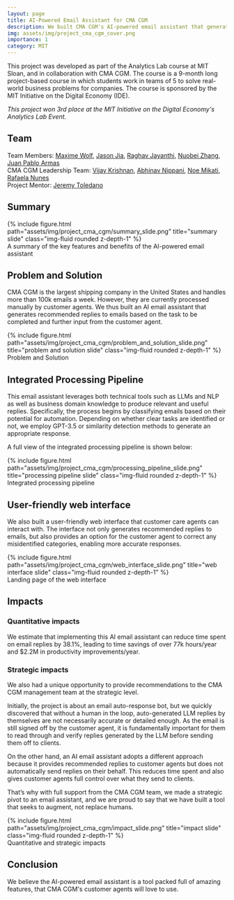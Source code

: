 ```yaml
---
layout: page
title: AI-Powered Email Assistant for CMA CGM
description: We built CMA CGM's AI-powered email assistant that generates recommended replies for over 100k weekly customer emails.
img: assets/img/project_cma_cgm_cover.png
importance: 1
category: MIT
---
```


This project was developed as part of the Analytics Lab course at MIT Sloan, and in collaboration with CMA CGM. The course is a 9-month long project-based course in which students work in teams of 5 to solve real-world business problems for companies. The course is sponsored by the MIT Initiative on the Digital Economy (IDE).

*This project won 3rd place at the MIT Initiative on the Digital Economy's Analytics Lab Event.* 

## Team

Team Members:
[Maxime Wolf](https://www.linkedin.com/in/maxime-wolf/),
[Jason Jia](https://www.linkedin.com/in/jasonjiajs/),
[Raghav Jayanthi](https://www.linkedin.com/in/rrmj/),
[Nuobei Zhang](https://www.linkedin.com/in/nuobeizhang/),
[Juan Pablo Armas](https://www.linkedin.com/in/juan-pablo-armas-saenz-127142105/) <br>
CMA CGM Leadership Team:
[Vijay Krishnan](https://www.linkedin.com/in/vijaymit/),
[Abhinav Nippani](https://www.linkedin.com/in/abhinav-nippani/),
[Noe Mikati](https://www.linkedin.com/in/noemikati/),
[Rafaela Nunes](https://www.linkedin.com/in/rafaela-nunes-81062410a/)<br>
Project Mentor:
[Jeremy Toledano](https://www.linkedin.com/in/jeremytoledano/)

## Summary

<div class="row">
    <div class="col-sm mt-3 mt-md-0">
        {% include figure.html path="assets/img/project_cma_cgm/summary_slide.png" title="summary slide" class="img-fluid rounded z-depth-1" %}
    </div>
</div>
<div class="caption">
    A summary of the key features and benefits of the AI-powered email assistant
</div>

## Problem and Solution

CMA CGM is the largest shipping company in the United States and handles more than 100k emails a week. However, they are currently processed manually by customer agents. We thus built an AI email assistant that generates recommended replies to emails based on the task to be completed and further input from the customer agent.

<div class="row">
    <div class="col-sm mt-3 mt-md-0">
        {% include figure.html path="assets/img/project_cma_cgm/problem_and_solution_slide.png" title="problem and solution slide" class="img-fluid rounded z-depth-1" %}
    </div>
</div>
<div class="caption">
    Problem and Solution
</div>

## Integrated Processing Pipeline

This email assistant leverages both technical tools such as LLMs and NLP as well as business domain knowledge to produce relevant and useful replies. Specifically, the process begins by classifying emails based on their potential for automation. Depending on whether clear tasks are identified or not, we employ GPT-3.5 or similarity detection methods to generate an appropriate response.

A full view of the integrated processing pipeline is shown below:

<div class="row">
    <div class="col-sm mt-3 mt-md-0">
        {% include figure.html path="assets/img/project_cma_cgm/processing_pipeline_slide.png" title="processing pipeline slide" class="img-fluid rounded z-depth-1" %}
    </div>
</div>
<div class="caption">
    Integrated processing pipeline
</div>

## User-friendly web interface

We also built a user-friendly web interface that customer care agents can interact with. The interface not only generates recommended replies to emails, but also provides an option for the customer agent to correct any misidentified categories, enabling more accurate responses.

<div class="row">
    <div class="col-sm mt-3 mt-md-0">
        {% include figure.html path="assets/img/project_cma_cgm/web_interface_slide.png" title="web interface slide" class="img-fluid rounded z-depth-1" %}
    </div>
</div>
<div class="caption">
    Landing page of the web interface
</div>

## Impacts

### Quantitative impacts

We estimate that implementing this AI email assistant can reduce time spent on email replies by 38.1%, leading to time savings of over 77k hours/year and $2.2M in productivity improvements/year.

### Strategic impacts

We also had a unique opportunity to provide recommendations to the CMA CGM management team at the strategic level.

Initially, the project is about an email auto-response bot, but we quickly discovered that without a human in the loop, auto-generated LLM replies by themselves are not necessarily accurate or detailed enough. As the email is still signed off by the customer agent, it is fundamentally important for them to read through and verify replies generated by the LLM before sending them off to clients.

On the other hand, an AI email assistant adopts a different approach because it provides recommended replies to customer agents but does not automatically send replies on their behalf. This reduces time spent and also gives customer agents full control over what they send to clients.

That’s why with full support from the CMA CGM team, we made a strategic pivot to an email assistant, and we are proud to say that we have built a tool that seeks to augment, not replace humans.

<div class="row">
    <div class="col-sm mt-3 mt-md-0">
        {% include figure.html path="assets/img/project_cma_cgm/impact_slide.png" title="impact slide" class="img-fluid rounded z-depth-1" %}
    </div>
</div>
<div class="caption">
    Quantitative and strategic impacts
</div>

## Conclusion

We believe the AI-powered email assistant is a tool packed full of amazing features, that CMA CGM's customer agents will love to use.

